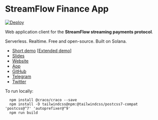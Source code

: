 # StreamFlow Finance App
[![Deploy](https://github.com/StreamFlow-Finance/streamflow-app/actions/workflows/gh-pages-prod.yml/badge.svg)](https://github.com/StreamFlow-Finance/streamflow-app/actions/workflows/gh-pages-prod.yml)

Web application client for the **StreamFlow streaming payments protocol**.

Serverless. Realtime. Free and open-source. Built on Solana.

- [Short demo](https://www.youtube.com/watch?v=7HWzcxu-De0) [[Extended demo](https://www.youtube.com/watch?v=7hrv7HDK3oE)]
- [Slides](https://streamflow.finance/public/streamflow_slides.pdf)
- [Website](https://streamflow.finance)
- [App](https://app.streamflow.finance)
- [GitHub](https://github.com/streamflow-finance)
- [Telegram](https://t.me/streamflow_fi)
- [Twitter](https://twitter.com/streamflow_fi)

To run locally:
```
  npm install @craco/craco --save
  npm install -D tailwindcss@npm:@tailwindcss/postcss7-compat 'postcss@^7' 'autoprefixer@^9'
  npm run build
